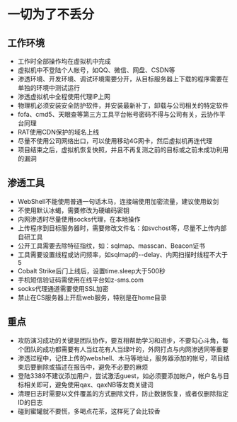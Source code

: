# 一切为了不丢分

## 工作环境

* 工作时全部操作均在虚拟机中完成
* 虚拟机中不登陆个人帐号，如QQ、微信、网盘、CSDN等
* 渗透环境、开发环境、调试环境需要分开，从目标服务器上下载的程序需要在单独的环境中测试运行
* 渗透虚拟机中全程使用代理IP上网
* 物理机必须安装安全防护软件，并安装最新补丁，卸载与公司相关的特定软件
* fofa、cmd5、天眼查等第三方工具平台帐号密码不得与公司有关，云协作平台同理
* RAT使用CDN保护的域名上线
* 尽量不使用公司网络出口，可以使用移动4G网卡，然后虚拟机再连代理
* 项目结束之后，虚拟机恢复快照，并且不再复测之前的目标或之前未成功利用的漏洞

## 渗透工具

* WebShell不能使用普通一句话木马，连接端使用加密流量，建议使用蚁剑
* 不使用默认冰蝎，需要修改为硬编码密钥
* 内网渗透时尽量使用socks代理，在本地操作
* 上传程序到目标服务器时，需要修改文件名：如svchost等，尽量不上传内部自研工具
* 公开工具需要去除特征指纹，如：sqlmap、masscan、Beacon证书
* 工具需要设置线程或访问频率，如sqlmap的--delay、内网扫描时线程不大于5
* Cobalt Strike后⻔上线后，设置time.sleep⼤于500秒
* 手机短信验证码需使用在线平台如z-sms.com
* socks代理通道需要使用SSL加密
* 禁止在CS服务器上开启web服务，特别是在home目录



## 重点

* 攻防演习成功的关键是团队协作，要互相帮助学习和进步，不要勾心斗角，每个团队的成功都需要有人当红花有人当绿叶的，外网打点与内网渗透同等重要
* 渗透过程中，记住上传的webshell、木马等地址，服务器添加的帐号，项目结束后要删除或描述在报告中，避免不必要的麻烦
* 登陆3389不建议添加用户，尝试激活guest，如必须要添加帐户，帐户名与目标相关即可，避免使用qax、qaxNB等友商关键词
* 清理日志时需要以文件覆盖的方式删除文件，防止数据恢复，或者仅删除指定ID的日志
* 碰到蜜罐就不要慌，多喝点花茶，这样死了会比较香

